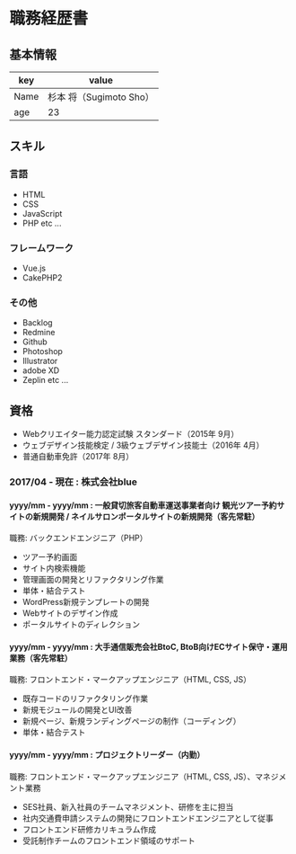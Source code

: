 # 職務経歴書

## 基本情報
|key|value|
|---|-----|
|Name|杉本 将（Sugimoto Sho）|
|age|23|

## スキル
### 言語
- HTML
- CSS
- JavaScript
- PHP etc ...

### フレームワーク
- Vue.js
- CakePHP2

### その他
- Backlog
- Redmine
- Github
- Photoshop
- Illustrator
- adobe XD
- Zeplin etc ...

## 資格
- Webクリエイター能力認定試験 スタンダード（2015年 9月）
- ウェブデザイン技能検定 / 3級ウェブデザイン技能士（2016年 4月）
- 普通自動車免許（2017年 8月）

### 2017/04 - 現在 : 株式会社blue
#### yyyy/mm - yyyy/mm : 一般貸切旅客自動車運送事業者向け 観光ツアー予約サイトの新規開発 / ネイルサロンポータルサイトの新規開発（客先常駐）
職務: バックエンドエンジニア（PHP）
- ツアー予約画面
- サイト内検索機能
- 管理画面の開発とリファクタリング作業
- 単体・結合テスト
- WordPress新規テンプレートの開発
- Webサイトのデザイン作成
- ポータルサイトのディレクション

#### yyyy/mm - yyyy/mm : 大手通信販売会社BtoC, BtoB向けECサイト保守・運用業務（客先常駐）
職務: フロントエンド・マークアップエンジニア（HTML, CSS, JS）
- 既存コードのリファクタリング作業
- 新規モジュールの開発とUI改善
- 新規ページ、新規ランディングページの制作（コーディング）
- 単体・結合テスト

#### yyyy/mm - yyyy/mm : プロジェクトリーダー（内勤）
職務: フロントエンド・マークアップエンジニア（HTML, CSS, JS）、マネジメント業務
- SES社員、新入社員のチームマネジメント、研修を主に担当
- 社内交通費申請システムの開発にフロントエンドエンジニアとして従事
- フロントエンド研修カリキュラム作成
- 受託制作チームのフロントエンド領域のサポート
